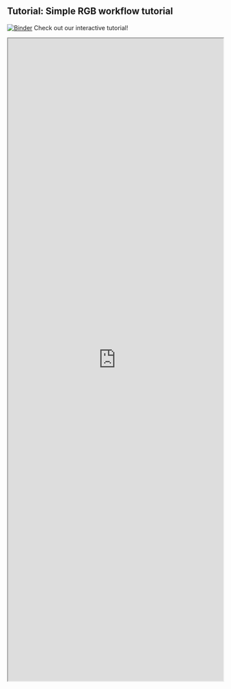 ## Tutorial: Simple RGB workflow tutorial

[![Binder](https://mybinder.org/badge_logo.svg)](https://mybinder.org/v2/gh/danforthcenter/plantcv-tutorial-simple-rgb-workflow.git/HEAD) Check out our interactive tutorial!

<iframe src="https://nbviewer.jupyter.org/github/danforthcenter/plantcv-tutorial-simple-rgb-workflow/blob/main/index.ipynb" width="100%" height="1500px"></iframe>